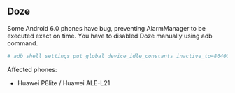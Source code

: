 ## Doze

Some Android 6.0 phones have bug, preventing AlarmManager to be executed exact on time. You have to disabled Doze manually using adb command.

```bash
# adb shell settings put global device_idle_constants inactive_to=86400000
```

Affected phones:

  * Huawei P8lite / Huawei ALE-L21